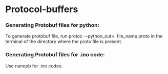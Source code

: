 # Protocol-buffers

### Generating Protobuf files for python:

To generate protobuf file, run protoc --python_out=. file_name.proto in the terminal of the directory where the proto file is present.

### Generating Protobuf files for .ino code:

Use nanopb for .ino codes. 
